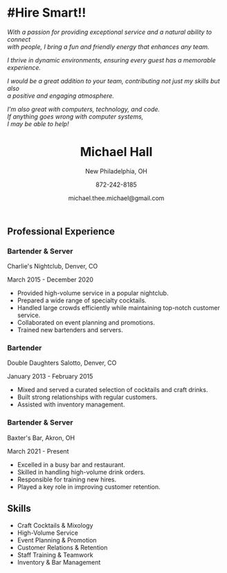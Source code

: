 <h1>#Hire Smart!! </h1>
<p><i>
With a passion for providing exceptional service and a natural ability to connect <br>
  with people, I bring a fun and friendly energy that enhances any team. 
  <p>
    
  I thrive in dynamic environments, ensuring every guest has a memorable experience. </p>
  I would be a great addition to your team, contributing not just my skills but also 
  <br>
  a positive and engaging atmosphere.
</p>
<p>I'm also great with computers, technology, and code. <br>
  If anything goes wrong with computer systems, <br>
  I may be able to help!</p>
</i>

  <header>
    <h1>Michael Hall</h1>
    <p>New Philadelphia, OH</p>
    <p>872-242-8185</p>
    <p>michael.thee.michael@gmail.com</p>
  </header>
  <section id="professional-experience">
    <h2>Professional Experience</h2>
    <div class="job">
      <h3>Bartender & Server</h3>
      <p>Charlie's Nightclub, Denver, CO</p>
      <p>March 2015 - December 2020</p>
      <ul>
        <li>Provided high-volume service in a popular nightclub.</li>
        <li>Prepared a wide range of specialty cocktails.</li>
        <li>Handled large crowds efficiently while maintaining top-notch customer service.</li>
        <li>Collaborated on event planning and promotions.</li>
        <li>Trained new bartenders and servers.</li>
      </ul>
    </div>
    <div class="job">
      <h3>Bartender</h3>
      <p>Double Daughters Salotto, Denver, CO</p>
      <p>January 2013 - February 2015</p>
      <ul>
        <li>Mixed and served a curated selection of cocktails and craft drinks.</li>
        <li>Built strong relationships with regular customers.</li>
        <li>Assisted with inventory management.</li>
      </ul>
    </div>
    <div class="job">
      <h3>Bartender & Server</h3>
      <p>Baxter's Bar, Akron, OH</p>
      <p>March 2021 - Present</p>
      <ul>
        <li>Excelled in a busy bar and restaurant.</li>
        <li>Skilled in handling high-volume drink orders.</li>
        <li>Responsible for training new hires.</li>
        <li>Played a key role in improving customer retention.</li>
      </ul>
    </div>
  </section>
  <section id="skills">
    <h2>Skills</h2>
    <ul>
      <li>Craft Cocktails & Mixology</li>
      <li>High-Volume Service</li>
      <li>Event Planning & Promotion</li>
      <li>Customer Relations & Retention</li>
      <li>Staff Training & Teamwork</li>
      <li>Inventory & Bar Management</li>
    </ul>
  </section>



